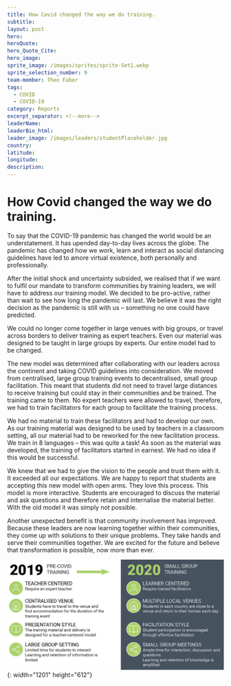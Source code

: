 ```yaml
---
title: How Covid changed the way we do training.
subtitle:
layout: post
hero:
heroQuote:
hero_Quote_Cite:
hero_image:
sprite_image: /images/sprites/sprite-Set1.webp
sprite_selection_number: 9
team-member: Theo Faber
tags:
  - COVID
  - COVID-19
category: Reports
excerpt_separator: <!--more-->
leaderName:
leaderBio_html:
leader_image: /images/leaders/studentPlaceholder.jpg
country:
latitude:
longitude:
description:
---
```

# How Covid changed the way we do training.

To say that the COVID-19 pandemic has changed the world would be an understatement. It has upended day-to-day lives across the globe. The pandemic has changed how we work, learn and interact as social distancing guidelines have led to amore virtual existence, both personally and professionally.

After the initial shock and uncertainty subsided, we realised that if we want to fulfil our mandate to transform communities by training leaders, we will have to address our training model. We decided to be pro-active, rather than wait to see how long the pandemic will last. We believe it was the right decision as the pandemic is still with us – something no one could have predicted.

We could no longer come together in large venues with big groups, or travel across borders to deliver training as expert teachers. Even our material was designed to be taught in large groups by experts. Our entire model had to be changed.

The new model was determined after collaborating with our leaders across the continent and taking COVID guidelines into consideration. We moved from centralised, large group training events to decentralised, small group facilitation. This meant that students did not need to travel large distances to receive training but could stay in their communities and be trained. The training came to them. No expert teachers were allowed to travel, therefore, we had to train facilitators for each group to facilitate the training process.&nbsp;

We had no material to train these facilitators and had to develop our own. As our training material was designed to be used by teachers in a classroom setting, all our material had to be reworked for the new facilitation process. We train in 8 languages – this was quite a task\! As soon as the material was developed, the training of facilitators started in earnest. We had no idea if this would be successful.

We knew that we had to give the vision to the people and trust them with it. It exceeded all our expectations. We are happy to report that students are accepting this new model with open arms. They love this process. This model is more interactive. Students are encouraged to discuss the material and ask questions and therefore retain and internalise the material better. With the old model it was simply not possible.

Another unexpected benefit is that community involvement has improved. Because these leaders are now learning together within their communities, they come up with solutions to their unique problems. They take hands and serve their communities together. We are excited for the future and believe that transformation is possible, now more than ever.

![](/pre-and-post-covid.JPG){: width="1201" height="612"}
